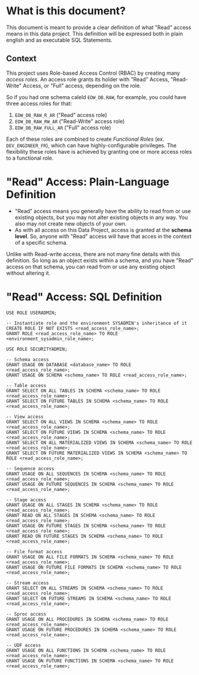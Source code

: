 # What is this document? 

This document is meant to provide a clear definition of what "Read" access means in this data project. This definition will be expressed both in plain english and as executable SQL Statements.

## Context

This project uses Role-based Access Control (RBAC) by creating many *access roles*. An access role grants its holder with "Read" Access, "Read-Write" Access, or "Full" access, depending on the role. 

So if you had one schema caleld `EDW_DB.RAW`, for example, you could have three access roles for that:
1. `EDW_DB_RAW_R_AR` ("Read" access role)
1. `EDW_DB_RAW_RW_AR` ("Read-Write" access role)
1. `EDW_DB_RAW_FULL_AR` ("Full" access role)

Each of these roles are combined to create *Functional Roles* (ex. `DEV_ENGINEER_FR`), which can have highly-configurable privileges. The flexibility these roles have is achieved by granting one or more access roles to a functional role. 

# "Read" Access: Plain-Language Definition

- "Read" access means you generally have the ability to read from or use existing objects, but you may not alter existing objects in any way. You also may not create new objects of your own.
- As with all access on this Data Project, access is granted at the **schema level**. So, anyone with "Read" access will have that acces in the context of a specific schema.

Unlike with Read-write access, there are not many fine details with this definition. So long as an object exists within a schema, and you have "Read" access on that schema, you can read from or use any existing object without altering it.

# "Read" Access: SQL Definition

```
USE ROLE USERADMIN;

-- Instantiate role and the environment SYSADMIN's inheritance of it
CREATE ROLE IF NOT EXISTS <read_access_role_name>;
GRANT ROLE <read_access_role_name> TO ROLE <environment_sysadmin_role_name>;

USE ROLE SECURITYADMIN;

-- Schema access
GRANT USAGE ON DATABASE <database_name> TO ROLE <read_access_role_name>;
GRANT USAGE ON SCHEMA <schema_name> TO ROLE <read_access_role_name>;

-- Table access
GRANT SELECT ON ALL TABLES IN SCHEMA <schema_name> TO ROLE <read_access_role_name>;
GRANT SELECT ON FUTURE TABLES IN SCHEMA <schema_name> TO ROLE <read_access_role_name>;

-- View access
GRANT SELECT ON ALL VIEWS IN SCHEMA <schema_name> TO ROLE <read_access_role_name>;
GRANT SELECT ON FUTURE VIEWS IN SCHEMA <schema_name> TO ROLE <read_access_role_name>;
GRANT SELECT ON ALL MATERIALIZED VIEWS IN SCHEMA <schema_name> TO ROLE <read_access_role_name>;
GRANT SELECT ON FUTURE MATERIALIZED VIEWS IN SCHEMA <schema_name> TO ROLE <read_access_role_name>;

-- Sequence access
GRANT USAGE ON ALL SEQUENCES IN SCHEMA <schema_name> TO ROLE <read_access_role_name>;
GRANT USAGE ON FUTURE SEQUENCES IN SCHEMA <schema_name> TO ROLE <read_access_role_name>;

-- Stage access
GRANT USAGE ON ALL STAGES IN SCHEMA <schema_name> TO ROLE <read_access_role_name>;
GRANT READ ON ALL STAGES IN SCHEMA <schema_name> TO ROLE <read_access_role_name>;
GRANT USAGE ON FUTURE STAGES IN SCHEMA <schema_name> TO ROLE <read_access_role_name>;
GRANT READ ON FUTURE STAGES IN SCHEMA <schema_name> TO ROLE <read_access_role_name>;

-- File format access
GRANT USAGE ON ALL FILE FORMATS IN SCHEMA <schema_name> TO ROLE <read_access_role_name>;
GRANT USAGE ON FUTURE FILE FORMATS IN SCHEMA <schema_name> TO ROLE <read_access_role_name>;

-- Stream access
GRANT SELECT ON ALL STREAMS IN SCHEMA <schema_name> TO ROLE <read_access_role_name>;
GRANT SELECT ON FUTURE STREAMS IN SCHEMA <schema_name> TO ROLE <read_access_role_name>;

-- Sproc access
GRANT USAGE ON ALL PROCEDURES IN SCHEMA <schema_name> TO ROLE <read_access_role_name>;
GRANT USAGE ON FUTURE PROCEDURES IN SCHEMA <schema_name> TO ROLE <read_access_role_name>;

-- UDF access
GRANT USAGE ON ALL FUNCTIONS IN SCHEMA <schema_name> TO ROLE <read_access_role_name>;
GRANT USAGE ON FUTURE FUNCTIONS IN SCHEMA <schema_name> TO ROLE <read_access_role_name>;
```
